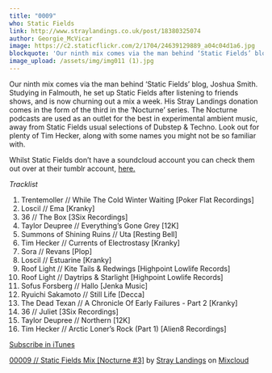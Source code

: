 ```yaml
---
title: "0009"
who: Static Fields
link: http://www.straylandings.co.uk/post/18380325074
author: Georgie_McVicar
image: https://c2.staticflickr.com/2/1704/24639129889_a04c04d1a6.jpg
blockquote: 'Our ninth mix comes via the man behind ‘Static Fields’ blog, Joshua Smith. Studying in Falmouth, he set up Static Fields after listening to friends shows, and is now churning out a mix a week. His Stray Landings donation comes in the form of the third in the ‘Nocturne’ series. The Nocturne podcasts are used as an outlet for the best in experimental ambient music, away from Static Fields usual selections of Dubstep & Techno. Look out for plenty of Tim Hecker, along with some names you might not be so familiar with.'
image_upload: /assets/img/img011 (1).jpg
---
```


Our ninth mix comes via the man behind ‘Static Fields’ blog, Joshua Smith. Studying in Falmouth, he set up Static Fields after listening to friends shows, and is now churning out a mix a week. His Stray Landings donation comes in the form of the third in the ‘Nocturne’ series. The Nocturne podcasts are used as an outlet for the best in experimental ambient music, away from Static Fields usual selections of Dubstep & Techno. Look out for plenty of Tim Hecker, along with some names you might not be so familiar with.

Whilst Static Fields don’t have a soundcloud account you can check them out over at their tumblr account, [here.](http://www.staticfields.co.uk/)

_Tracklist_

  1. Trentemoller // While The Cold Winter Waiting [Poker Flat Recordings]
  2. Loscil // Ema [Kranky]
  3. 36 // The Box [3Six Recordings]
  4. Taylor Deupree // Everything’s Gone Grey [12K]
  5. Summons of Shining Ruins // Uta [Resting Bell]
  6. Tim Hecker // Currents of Electrostasy [Kranky]
  7. Sora // Revans [Plop]  
  8. Loscil // Estuarine [Kranky]
  9. Roof Light // Kite Tails & Redwings [Highpoint Lowlife Records]
  10. Roof Light // Daytrips & Starlight [Highpoint Lowlife Records]
  11. Sofus Forsberg // Hallo [Jenka Music]
  12. Ryuichi Sakamoto // Still Life [Decca]
  13. The Dead Texan // A Chronicle Of Early Failures - Part 2 [Kranky]
  14. 36 // Juliet [3Six Recordings]
  15. Taylor Deupree // Northern [12K]
  16. Tim Hecker // Arctic Loner’s Rock (Part 1) [Alien8 Recordings]

[Subscribe in iTunes](itpc://straylandings.jellycast.com/podcast/feed/2)

[00009 // Static Fields Mix [Nocturne #3]](http://www.mixcloud.com/straylandings/00009-static-fields-mix-nocturne-3/?utm_source=widget&utm_medium=web&utm_campaign=base_links&utm_term=resource_link) by [Stray Landings](http://www.mixcloud.com/straylandings/?utm_source=widget&utm_medium=web&utm_campaign=base_links&utm_term=profile_link) on [ Mixcloud](http://www.mixcloud.com/?utm_source=widget&utm_medium=web&utm_campaign=base_links&utm_term=homepage_link)